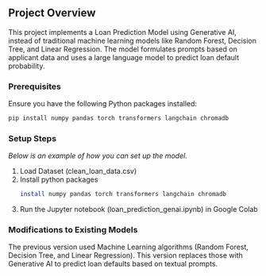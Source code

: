 
<!-- Project Overview -->
## Project Overview

This project implements a Loan Prediction Model using Generative AI, instead of traditional machine learning models like Random Forest, Decision Tree, and Linear Regression. The model formulates prompts based on applicant data and uses a large language model to predict loan default probability.


### Prerequisites

Ensure you have the following Python packages installed:
  ```sh
  pip install numpy pandas torch transformers langchain chromadb
  ```
### Setup Steps
_Below is an example of how you can set up the model._

1. Load Dataset (clean_loan_data.csv)
2. Install python packages
   ```sh
   install numpy pandas torch transformers langchain chromadb
   ```
3. Run the Jupyter notebook (loan_prediction_genai.ipynb) in Google Colab

### Modifications to Existing Models
The previous version used Machine Learning algorithms (Random Forest, Decision Tree, and Linear Regression). This version replaces those with Generative AI to predict loan defaults based on textual prompts.
